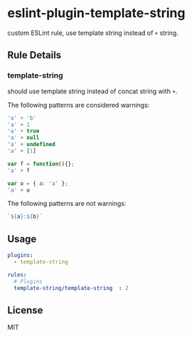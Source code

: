 # eslint-plugin-template-string

custom ESLint rule, use template string instead of `+` string.

## Rule Details

### template-string

should use template string instead of concat string with `+`.

The following patterns are considered warnings:

```js
'a' + 'b'
'a' + 1
'a' + true
'a' + null
'a' + undefined
'a' + [1]

var f = function(){};
'a' + f

var o = { a: 'a' };
'a' + o
```

The following patterns are not warnings:

```js
`${a}:${b}`
```

## Usage

```yaml
plugins:
  - template-string

rules:
  # Plugins
  template-string/template-string  : 2
```

## License

MIT
